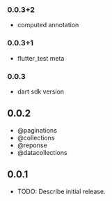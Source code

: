 ### 0.0.3+2

* computed annotation

### 0.0.3+1

* flutter_test meta

### 0.0.3

* dart sdk version

## 0.0.2

* @paginations
* @collections
* @reponse
* @datacollections

## 0.0.1

* TODO: Describe initial release.
